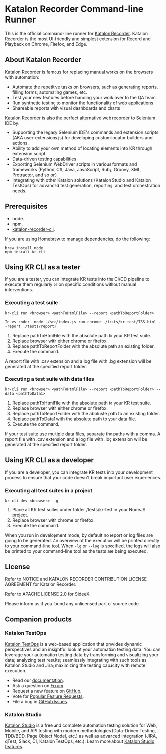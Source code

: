# Katalon Recorder Command-line Runner

This is the official command-line runner for [Katalon Recorder](https://www.katalon.com/katalon-recorder-ide/). Katalon Recorder is the most UI-friendly and simplest extension for Record and Playback on Chrome, Firefox, and Edge. 

## About Katalon Recorder
Katalon Recorder is famous for replacing manual works on the browsers with automation: 
- Automate the repetitive tasks on browsers, such as generating reports, filling forms, automating games, etc.
- Test your new features before handing your work over to the QA team
- Run synthetic testing to monitor the functionality of web applications
- Shareable reports with visual dashboards and charts

Katalon Recorder is also the perfect alternative web recorder to Selenium IDE by:
- Supporting the legacy Selenium IDE's commands and extension scripts (AKA user-extensions.js) for developing custom locator builders and actions. 
- Ability to add your own method of locating elements into KR through extension script.
- Data-driven testing capabilities
- Exporting Selenium WebDriver scripts in various formats and frameworks (Python, C#, Java, JavaScript, Ruby, Groovy, XML, Protractor, and so on)
- Integrating with other Katalon solutions (Katalon Studio and Katalon TestOps) for advanced test generation, reporting, and test orchestration needs.


## Prerequisites
- node.
- npm.
- [katalon-recorder-cli](https://www.npmjs.com/package/katalon-recorder-cli).
    

If you are using Homebrew to manage dependencies, do the following:

```
brew install node
npm install kr-cli
```

## Using KR CLI as a tester

If you are a tester, you can integrate KR tests into the CI/CD pipeline to execute them regularly or on specific conditions without manual interventions.

### Executing a test suite

`kr-cli run <browser> <pathToHtmlFile> --report <pathToReportFolder>`

`In vs code:  node ./src/index.js run chrome ./tests/kr-test/TSS.html --report ./tests/reports`

1.  Replace pathToHtmlFile with the absolute path to your KR test suite.    
2.  Replace browser with either chrome or firefox.    
3.  Replace pathToReportFolder with the absolute path an existing folder.    
4.  Execute the command.
    

A report file with .csv extension and a log file with .log extension will be generated at the specified report folder.

### Executing a test suite with data files

`kr-cli run <browser> <pathToHtmlFile> --report <pathToReportFolder> --data <pathToData1>`

1.  Replace pathToHtmlFile with the absolute path to your KR test suite.    
2.  Replace browser with either chrome or firefox.    
3.  Replace pathToReportFolder with the aboluste path to an existing folder.    
4.  Replace pathToData1 with the absolute path to your data file.    
5.  Execute the command.
    
If your test suite use multiple data files, separate the paths with a comma. A report file with .csv extension and a log file with .log extension will be generated at the specified report folder.

## Using KR CLI as a developer

If you are a developer, you can integrate KR tests into your development process to ensure that your code doesn't break important user experiences.

### Executing all test suites in a project

`kr-cli dev <browser> -lg`

1.  Place all KR test suites under folder /tests/kr-test in your NodeJS project.    
2.  Replace browser with chrome or firefox.     
3.  Execute the command.
    
When you run in development mode, by default no report or log files are going to be generated. An overview of the execution will be printed directly to your command-line tool. When `-lg` or `--log` is specified, the logs will also be printed to your command-line tool as the tests are being executed.

## License

Refer to NOTICE and KATALON RECORDER CONTRIBUTION LICENSE AGREEMENT for Katalon Recorder.

Refer to APACHE LICENSE 2.0 for SideeX.

Please inform us if you found any unlicensed part of source code.

## Companion products

### Katalon TestOps

[Katalon TestOps](https://analytics.katalon.com) is a web-based application that provides dynamic perspectives and an insightful look at your automation testing data. You can leverage your automation testing data by transforming and visualizing your data; analyzing test results; seamlessly integrating with such tools as Katalon Studio and Jira; maximizing the testing capacity with remote execution.

* Read our [documentation](https://docs.katalon.com/katalon-analytics/docs/overview.html).
* Ask a question on [Forum](https://forum.katalon.com/categories/katalon-analytics).
* Request a new feature on [GitHub](CONTRIBUTING.md).
* Vote for [Popular Feature Requests](https://github.com/katalon-analytics/katalon-analytics/issues?q=is%3Aopen+is%3Aissue+label%3Afeature-request+sort%3Areactions-%2B1-desc).
* File a bug in [GitHub Issues](https://github.com/katalon-analytics/katalon-analytics/issues).

### Katalon Studio
[Katalon Studio](https://www.katalon.com) is a free and complete automation testing solution for Web, Mobile, and API testing with modern methodologies (Data-Driven Testing, TDD/BDD, Page Object Model, etc.) as well as advanced integration (JIRA, qTest, Slack, CI, Katalon TestOps, etc.). Learn more about [Katalon Studio features](https://www.katalon.com/features/).
